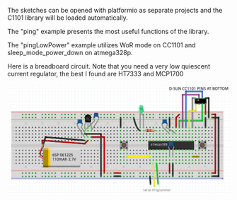 The sketches can be opened with platformio as separate projects and the C1101 library
will be loaded automatically.

The "ping" example presents the most useful functions of the library.

The "pingLowPower" example utilizes WoR mode on CC1101 and sleep_mode_power_down on atmega328p.

Here is a breadboard circuit. Note that you need a very low quiescent current regulator, the best I
found are HT7333 and MCP1700

![Breadboard circuit](circuit.png)